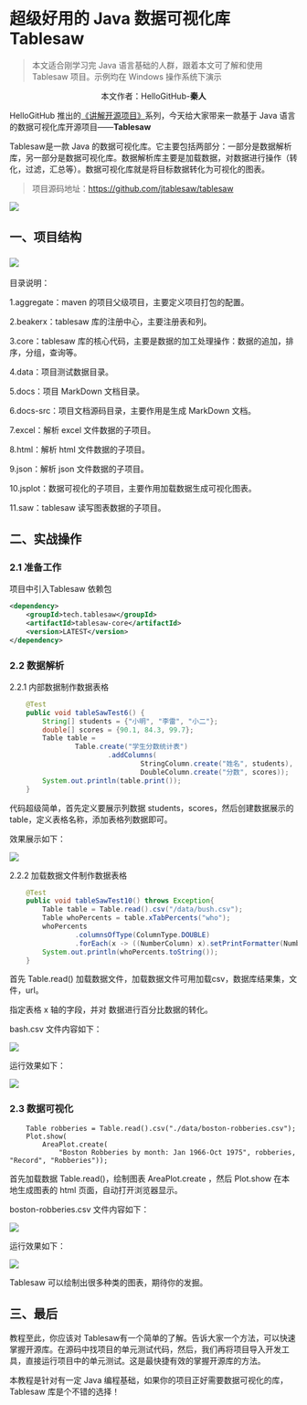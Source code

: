 # 超级好用的 Java 数据可视化库 Tablesaw

> 本文适合刚学习完 Java 语言基础的人群，跟着本文可了解和使用 Tablesaw 项目。示例均在 Windows 操作系统下演示

<p align="center">本文作者：HelloGitHub-<strong>秦人</strong></p>

HelloGitHub 推出的[《讲解开源项目》](https://github.com/HelloGitHub-Team/Article)系列，今天给大家带来一款基于 Java 语言的数据可视化库开源项目——**Tablesaw** 

Tablesaw是一款 Java 的数据可视化库。它主要包括两部分：一部分是数据解析库，另一部分是数据可视化库。数据解析库主要是加载数据，对数据进行操作（转化，过滤，汇总等）。数据可视化库就是将目标数据转化为可视化的图表。

> 项目源码地址：<https://github.com/jtablesaw/tablesaw> 

![](./images/1.png)

## 一、项目结构

### ![](./images/2.png)

目录说明：

1.aggregate：maven 的项目父级项目，主要定义项目打包的配置。

2.beakerx：tablesaw 库的注册中心，主要注册表和列。

3.core：tablesaw 库的核心代码，主要是数据的加工处理操作：数据的追加，排序，分组，查询等。

4.data：项目测试数据目录。

5.docs：项目 MarkDown 文档目录。

6.docs-src：项目文档源码目录，主要作用是生成 MarkDown 文档。

7.excel：解析 excel 文件数据的子项目。

8.html：解析 html 文件数据的子项目。

9.json：解析 json 文件数据的子项目。

10.jsplot：数据可视化的子项目，主要作用加载数据生成可视化图表。

11.saw：tablesaw 读写图表数据的子项目。

## 二、实战操作

### 2.1 准备工作

项目中引入Tablesaw 依赖包

```xml
<dependency>
    <groupId>tech.tablesaw</groupId>
    <artifactId>tablesaw-core</artifactId>
    <version>LATEST</version>
</dependency>
```

### 2.2 数据解析

2.2.1 内部数据制作数据表格

```java
	@Test
	public void tableSawTest6() {
		String[] students = {"小明", "李雷", "小二"};
		double[] scores = {90.1, 84.3, 99.7};
		Table table =
				Table.create("学生分数统计表")
						.addColumns(
								StringColumn.create("姓名", students),
								DoubleColumn.create("分数", scores));
		System.out.println(table.print());
	}
```

代码超级简单，首先定义要展示列数据 students，scores，然后创建数据展示的 table，定义表格名称，添加表格列数据即可。

效果展示如下：

![](./images/3.png)

2.2.2 加载数据文件制作数据表格

```java
	@Test
	public void tableSawTest10() throws Exception{
		Table table = Table.read().csv("/data/bush.csv");
		Table whoPercents = table.xTabPercents("who");
		whoPercents
				.columnsOfType(ColumnType.DOUBLE) 
				.forEach(x -> ((NumberColumn) x).setPrintFormatter(NumberColumnFormatter.percent(0)));
		System.out.println(whoPercents.toString());
	}
```

首先 Table.read() 加载数据文件，加载数据文件可用加载csv，数据库结果集，文件，url。

指定表格 x 轴的字段，并对 数据进行百分比数据的转化。

bash.csv 文件内容如下：

![](./images/4.png)  

运行效果如下：

![](./images/5.png)

### 2.3 数据可视化

```
    Table robberies = Table.read().csv("./data/boston-robberies.csv");
    Plot.show(
        AreaPlot.create(
            "Boston Robberies by month: Jan 1966-Oct 1975", robberies, "Record", "Robberies"));
```

首先加载数据 Table.read()，绘制图表 AreaPlot.create ，然后 Plot.show 在本地生成图表的 html 页面，自动打开浏览器显示。

 boston-robberies.csv 文件内容如下：

![](./images/6.png)

运行效果如下：

![](./images/7.png)

Tablesaw 可以绘制出很多种类的图表，期待你的发掘。

## 三、最后

教程至此，你应该对 Tablesaw有一个简单的了解。告诉大家一个方法，可以快速掌握开源库。在源码中找项目的单元测试代码，然后，我们再将项目导入开发工具，直接运行项目中的单元测试。这是最快捷有效的掌握开源库的方法。

本教程是针对有一定 Java 编程基础，如果你的项目正好需要数据可视化的库，Tablesaw 库是个不错的选择！